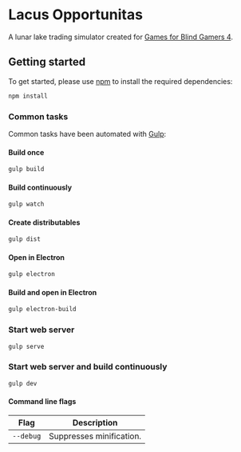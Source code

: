 # Lacus Opportunitas
A lunar lake trading simulator created for [Games for Blind Gamers 4](https://itch.io/jam/games-for-blind-gamers-4).

## Getting started
To get started, please use [npm](https://nodejs.org) to install the required dependencies:
```sh
npm install
```

### Common tasks
Common tasks have been automated with [Gulp](https://gulpjs.com):

#### Build once
```sh
gulp build
```

#### Build continuously
```sh
gulp watch
```

#### Create distributables
```sh
gulp dist
```

#### Open in Electron
```sh
gulp electron
```

#### Build and open in Electron
```sh
gulp electron-build
```

### Start web server
```sh
gulp serve
```

### Start web server and build continuously
```sh
gulp dev
```

#### Command line flags
| Flag | Description |
| - | - |
| `--debug` | Suppresses minification. |
